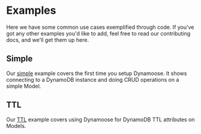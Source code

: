 # Examples

Here we have some common use cases exemplified through code. If you've got any other examples you'd like to add, feel free to read our contributing docs, and we'll get them up here.

## Simple

Our [simple](/examples/simple/) example covers the first time you setup Dynamoose. It shows connecting to a DynamoDB instance and doing CRUD operations on a simple Model.

## TTL

Our [TTL](/examples/ttl/) example covers using Dynamoose for DynamoDB TTL attributes on Models.

